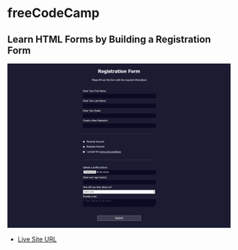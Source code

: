 # freeCodeCamp
## Learn HTML Forms by Building a Registration Form
![](ss.png)
* [Live Site URL](https://idrisyigit.github.io/Registration-Form/)
